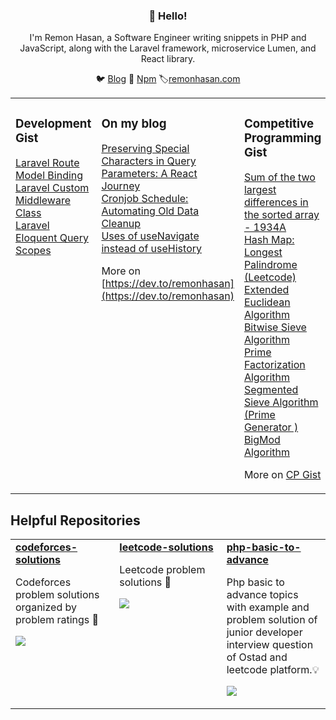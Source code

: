 <h3 align="center">👋 Hello!</h3>
<P  align="center">I'm Remon Hasan, a Software Engineer writing snippets in PHP and JavaScript, along with the Laravel framework, microservice Lumen, and React library.</P>
<p align="center">
  🐦 <a href="https://dev.to/remonhasan">Blog</a> 🐹
  <a href="https://www.npmjs.com/~remonhasan">Npm</a>
  🏷️<a href="https://remonhasan.com/">remonhasan.com</a>
</p>

<table><tr><td valign="top" width="33%">

### Development Gist
<!-- development starts -->
[Laravel Route Model Binding](https://gist.github.com/f3c4f184d3c2f9be70cdb5d57d79b2d7.git) <br />
[Laravel Custom Middleware Class](https://gist.github.com/c0b7aed4a05bdc0fbe3a0f9e1856c63a.git) <br />
[Laravel Eloquent Query Scopes](https://gist.github.com/Remonhasan/382f76906895288d52206eb5a5d71fd3) <br />

</td><td valign="top" width="34%">

### On my blog
<!-- blog starts -->
[Preserving Special Characters in Query Parameters: A React Journey](https://dev.to/remonhasan/preserving-special-characters-in-query-parameters-a-react-journey-oko) <br />
[Cronjob Schedule: Automating Old Data Cleanup](https://dev.to/remonhasan/safeguarding-your-database-automating-old-data-cleanup-with-laravel-55a2) <br />
[Uses of useNavigate instead of useHistory](https://dev.to/remonhasan/uses-of-usenavigate-instead-of-usehistory-5fg6) <br />

<!-- blog ends -->
More on [https://dev.to/remonhasan](https://dev.to/remonhasan)
</td><td valign="top" width="33%">

### Competitive Programming Gist
<!-- competitive programming starts -->

[Sum of the two largest differences in the sorted array - 1934A](https://gist.github.com/129258f2ea425afde89b85f29d7791d0.git) <br />
[Hash Map: Longest Palindrome (Leetcode)](https://gist.github.com/3e33d0e740d6815947b6c5053c8b3005.git) <br />
[Extended Euclidean Algorithm](https://gist.github.com/550dcbea206ab05f5425455d36fdb1a3.git) <br />
[Bitwise Sieve Algorithm](https://gist.github.com/8d82f877316645f0e6b2365a8959f40c.git) <br />
[Prime Factorization Algorithm](https://gist.github.com/dcfb47928d077c1ca7430a788e189e0e.git) <br />
[Segmented Sieve Algorithm (Prime Generator )](https://gist.github.com/d2560f2816441573f7414d1750539ea9.git) <br />
[BigMod Algorithm](https://gist.github.com/732bb59ed6105c12a3437494d502aa82.git)  <br />

<!-- tils ends -->
More on [CP Gist](https://gist.github.com/Remonhasan)
</td></tr></table>

## Helpful Repositories

<table><tr><td valign="top" width="33%">

<a href="https://github.com/Remonhasan/codeforces-solutions">
  <strong>codeforces-solutions</strong>
</a>
<p>
Codeforces problem solutions organized by problem ratings 🎉
</p>
<p>
  <img src="https://img.shields.io/badge/C++-red?style=flat-round">
</p>

</td><td valign="top" width="34%">

<a href="https://github.com/Remonhasan/leetcode-solutions">
  <strong>leetcode-solutions</strong>
</a>
<p>
Leetcode problem solutions 💼
</p>
<p>
  <img src="https://img.shields.io/badge/C++-red?style=flat-round">
</p>

</td><td valign="top" width="33%">

<a href="https://github.com/Remonhasan/php-basic-to-advance">
  <strong>php-basic-to-advance</strong>
</a>
<p>
Php basic to advance topics with example and problem solution of junior developer interview question of Ostad and leetcode platform.💡
</p>
<p>
  <img src="https://img.shields.io/badge/PHP-red?style=flat-round">
</p>

</td></tr></table>
